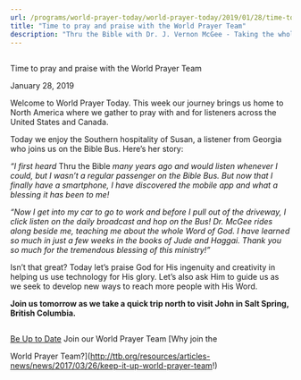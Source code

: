 ```yaml
---
url: /programs/world-prayer-today/world-prayer-today/2019/01/28/time-to-pray-and-praise-with-the-world-prayer-team
title: "Time to pray and praise with the World Prayer Team"
description: "Thru the Bible with Dr. J. Vernon McGee - Taking the whole Word to the whole world"
---
```







## 
 Time to pray and praise with the World Prayer Team


January 28, 2019




Welcome to World Prayer Today. This week our journey brings us home to North America where we gather to pray with and for listeners across the United States and Canada. 


Today we enjoy the Southern hospitality of Susan, a listener from Georgia who joins us on the Bible Bus. Here’s her story:


*“I first heard* Thru the Bible *many years ago and would listen whenever I could, but I wasn’t a regular passenger on the Bible Bus. But now that I finally have a smartphone, I have discovered the mobile app and what a blessing it has been to me!* 


*“Now I get into my car to go to work and before I pull out of the driveway, I click listen on the daily broadcast and hop on the Bus! Dr. McGee rides along beside me, teaching me about the whole Word of God. I have learned so much in just a few weeks in the books of Jude and Haggai. Thank you so much for the tremendous blessing of this ministry!”*


Isn’t that great? Today let’s praise God for His ingenuity and creativity in helping us use technology for His glory. Let’s also ask Him to guide us as we seek to develop new ways to reach more people with His Word.


**Join us tomorrow as we take a quick trip north to visit John in Salt Spring, British Columbia.** 







## 




[Be Up to Date](http://feeds.feedburner.com/WorldPrayerToday "World Prayer Today RSS Feed")
Join our World Prayer Team
[Why join the  

World Prayer Team?](http://ttb.org/resources/articles-news/news/2017/03/26/keep-it-up-world-prayer-team!)




